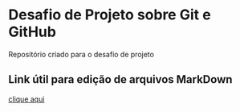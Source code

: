 # Desafio de Projeto sobre Git e GitHub

Repositório criado para o desafio de projeto

## Link útil para edição de arquivos MarkDown

[clique aqui ](https://markdown.net.br/sintaxe-basica/)
